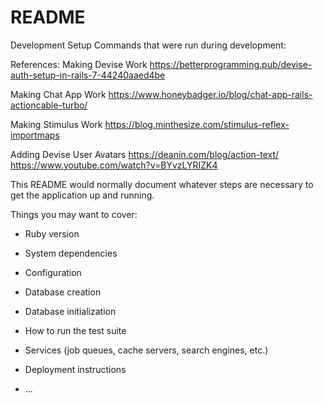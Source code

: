 # README

Development Setup
Commands that were run during development:

References:
Making Devise Work https://betterprogramming.pub/devise-auth-setup-in-rails-7-44240aaed4be

Making Chat App Work https://www.honeybadger.io/blog/chat-app-rails-actioncable-turbo/

Making Stimulus Work https://blog.minthesize.com/stimulus-reflex-importmaps

Adding Devise User Avatars https://deanin.com/blog/action-text/ https://www.youtube.com/watch?v=BYvzLYRIZK4


This README would normally document whatever steps are necessary to get the
application up and running.

Things you may want to cover:

* Ruby version

* System dependencies

* Configuration

* Database creation

* Database initialization

* How to run the test suite

* Services (job queues, cache servers, search engines, etc.)

* Deployment instructions

* ...
